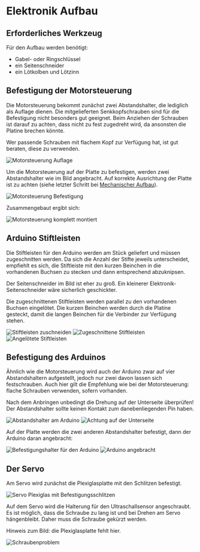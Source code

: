 # Elektronik Aufbau

## Erforderliches Werkzeug

Für den Aufbau werden benötigt:

* Gabel- oder Ringschlüssel
* ein Seitenschneider
* ein Lötkolben und Lötzinn

## Befestigung der Motorsteuerung

Die Motorsteuerung bekommt zunächst zwei Abstandshalter, die lediglich als Auflage dienen. Die mitgelieferten Senkkopfschrauben sind für die Befestigung nicht besonders gut geeignet. Beim Anziehen der Schrauben ist darauf zu achten, dass nicht zu fest zugedreht wird, da ansonsten die Platine brechen könnte.

Wer passende Schrauben mit flachem Kopf zur Verfügung hat, ist gut beraten, diese zu verwenden.

![Motorsteuerung Auflage](./Elektronik/Motorsteuerung-Auflage.jpg)

Um die Motorsteuerung auf der Platte zu befestigen, werden zwei Abstandshalter wie im Bild angebracht. Auf korrekte Ausrichtung der Platte ist zu achten (siehe letzter Schritt bei [Mechanischer Aufbau](Mechanischer%20Aufbau.md)).

![Motorsteuerung Befestigung](./Elektronik/Motorsteuerung-Halterung.jpg)

Zusammengebaut ergibt sich:

![Motorsteuerung komplett montiert](./Elektronik/Motorsteuerung-komplett.jpg)

## Arduino Stiftleisten

Die Stiftleisten für den Arduino werden am Stück geliefert und müssen zugeschnitten werden. Da sich die Anzahl der Stifte jeweils unterscheidet, empfiehlt es sich, die Stiftleiste mit den kurzen Beinchen in die vorhandenen Buchsen zu stecken und dann entsprechend abzuknipsen.

Der Seitenschneider im Bild ist eher zu groß. Ein kleinerer Elektronik-Seitenschneider wäre sicherlich geschickter.

Die zugeschnittenen Stiftleisten werden parallel zu den vorhandenen Buchsen eingelötet. Die kurzen Beinchen werden durch die Platine gesteckt, damit die langen Beinchen für die Verbinder zur Verfügung stehen.

![Stiftleisten zuschneiden](./Elektronik/Arduino-Stiftleisten-zuschneiden.jpg)
![Zugeschnittene Stiftleisten](./Elektronik/Arduino-Stiftleisten-zugeschnitten.jpg)
![Angelötete Stiftleisten](./Elektronik/Arduino-Stiftleisten-angeloetet.jpg)

## Befestigung des Arduinos

Ähnlich wie die Motorsteuerung wird auch der Arduino zwar auf vier Abstandshaltern aufgestellt, jedoch nur zwei davon lassen sich festschrauben. Auch hier gilt die Empfehlung wie bei der Motorsteuerung: flache Schrauben verwenden, sofern vorhanden.

Nach dem Anbringen unbedingt die Drehung auf der Unterseite überprüfen! Der Abstandshalter sollte keinen Kontakt zum danebenliegenden Pin haben.

![Abstandshalter am Arduino](./Elektronik/Arduino-Abstandshalter.jpg)
![Achtung auf der Unterseite](./Elektronik/Achtung-Unterseite.jpg)

Auf der Platte werden die zwei anderen Abstandshalter befestigt, dann der Arduino daran angebracht:

![Befestigungshalter für den Arduino](./Elektronik/Arduino-Befestigung.jpg)
![Arduino angebracht](./Elektronik/Arduino-angebracht.jpg)

## Der Servo

Am Servo wird zunächst die Plexiglasplatte mit den Schlitzen befestigt.

![Servo Plexiglas mit Befestigungsschlitzen](./Elektronik/Servo-Langloecher.jpg)

Auf dem Servo wird die Halterung für den Ultraschallsensor angeschraubt. Es ist möglich, dass die Schraube zu lang ist und bei Drehen am Servo hängenbleibt. Daher muss die Schraube gekürzt werden.

Hinweis zum Bild: die Plexiglasplatte fehlt hier.

![Schraubenproblem](./Elektronik/Servo-Schraubenproblem.jpg)